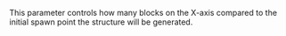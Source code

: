 This parameter controls how many blocks on the X-axis compared to the initial spawn point the structure will be generated.